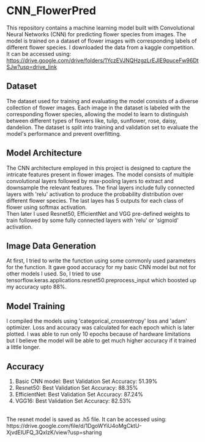 # CNN_FlowerPred
This repository contains a machine learning model built with Convolutional Neural Networks (CNN) for predicting flower species from images. The model is trained on a dataset of flower images with corresponding labels of different flower species. I downloaded the data from a kaggle competition. It can be accessed using: </br>
https://drive.google.com/drive/folders/1YczEVJNQHzgzLrEJIE9puceFw96DtSJw?usp=drive_link
## Dataset
The dataset used for training and evaluating the model consists of a diverse collection of flower images. Each image in the dataset is labeled with the corresponding flower species, allowing the model to learn to distinguish between different types of flowers like, tulip, sunflower, rose, daisy, dandelion. The dataset is split into training and validation set to evaluate the model's performance and prevent overfitting.
## Model Architecture
The CNN architecture employed in this project is designed to capture the intricate features present in flower images. The model consists of multiple convolutional layers followed by max-pooling layers to extract and downsample the relevant features. The final layers include fully connected layers with 'relu' activation to produce the probability distribution over different flower species. The last layes has 5 outputs for each class of flower using softmax activation.</br>
Then later I used Resnet50, EfficientNet and VGG pre-defined weights to train followed by some fully connected layers with 'relu' or 'sigmoid' activation.
## Image Data Generation
At first, I tried to write the function using some commonly used parameters for the function. It gave good accuracy for my basic CNN model but not for other models I used. So, I tried to use  tensorflow.keras.applications.resnet50.preprocess_input which boosted up my accuracy upto 88%.
## Model Training
I compiled the models using 'categorical_crossentropy' loss and 'adam' optimizer. Loss and accuracy was calculated for each epoch which is later plotted. I was able to run only 10 epochs because of hardware limitations but I believe the model will be able to get much higher accuracy if it trained a little longer.
## Accuracy
1. Basic CNN model: Best Validation Set Accuracy: 51.39%
2. Resnet50: Best Validation Set Accuracy: 88.35%
3. EfficientNet: Best Validation Set Accuracy: 87.24%
4. VGG16: Best Validation Set Accuracy: 82.53%
</br>
The resnet model is saved as .h5 file. It can be accessed using:</br>
https://drive.google.com/file/d/1DgoWYiU4oMgCktU-XjvdEIUFQ_3QxIzK/view?usp=sharing
